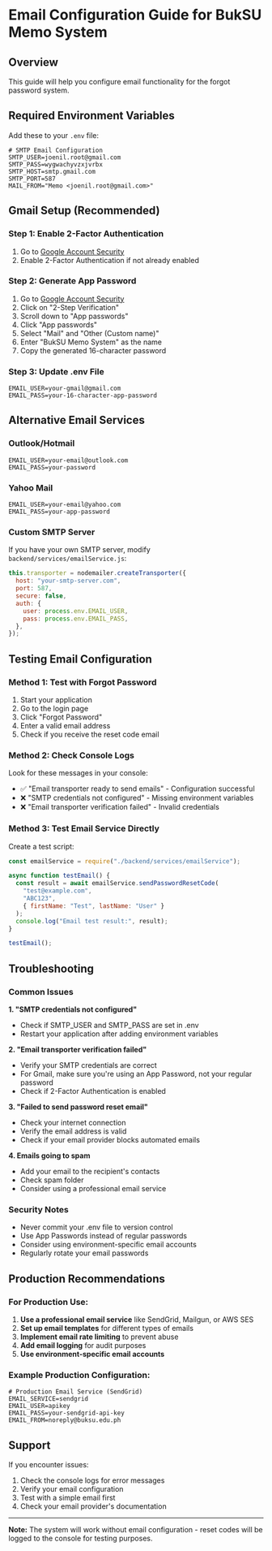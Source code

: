 # Email Configuration Guide for BukSU Memo System

## Overview

This guide will help you configure email functionality for the forgot password system.

## Required Environment Variables

Add these to your `.env` file:

```env
# SMTP Email Configuration
SMTP_USER=joenil.root@gmail.com
SMTP_PASS=wygwachyvzxjvrbx
SMTP_HOST=smtp.gmail.com
SMTP_PORT=587
MAIL_FROM="Memo <joenil.root@gmail.com>"
```

## Gmail Setup (Recommended)

### Step 1: Enable 2-Factor Authentication

1. Go to [Google Account Security](https://myaccount.google.com/security)
2. Enable 2-Factor Authentication if not already enabled

### Step 2: Generate App Password

1. Go to [Google Account Security](https://myaccount.google.com/security)
2. Click on "2-Step Verification"
3. Scroll down to "App passwords"
4. Click "App passwords"
5. Select "Mail" and "Other (Custom name)"
6. Enter "BukSU Memo System" as the name
7. Copy the generated 16-character password

### Step 3: Update .env File

```env
EMAIL_USER=your-gmail@gmail.com
EMAIL_PASS=your-16-character-app-password
```

## Alternative Email Services

### Outlook/Hotmail

```env
EMAIL_USER=your-email@outlook.com
EMAIL_PASS=your-password
```

### Yahoo Mail

```env
EMAIL_USER=your-email@yahoo.com
EMAIL_PASS=your-app-password
```

### Custom SMTP Server

If you have your own SMTP server, modify `backend/services/emailService.js`:

```javascript
this.transporter = nodemailer.createTransporter({
  host: "your-smtp-server.com",
  port: 587,
  secure: false,
  auth: {
    user: process.env.EMAIL_USER,
    pass: process.env.EMAIL_PASS,
  },
});
```

## Testing Email Configuration

### Method 1: Test with Forgot Password

1. Start your application
2. Go to the login page
3. Click "Forgot Password"
4. Enter a valid email address
5. Check if you receive the reset code email

### Method 2: Check Console Logs

Look for these messages in your console:

- ✅ "Email transporter ready to send emails" - Configuration successful
- ❌ "SMTP credentials not configured" - Missing environment variables
- ❌ "Email transporter verification failed" - Invalid credentials

### Method 3: Test Email Service Directly

Create a test script:

```javascript
const emailService = require("./backend/services/emailService");

async function testEmail() {
  const result = await emailService.sendPasswordResetCode(
    "test@example.com",
    "ABC123",
    { firstName: "Test", lastName: "User" }
  );
  console.log("Email test result:", result);
}

testEmail();
```

## Troubleshooting

### Common Issues

**1. "SMTP credentials not configured"**

- Check if SMTP_USER and SMTP_PASS are set in .env
- Restart your application after adding environment variables

**2. "Email transporter verification failed"**

- Verify your SMTP credentials are correct
- For Gmail, make sure you're using an App Password, not your regular password
- Check if 2-Factor Authentication is enabled

**3. "Failed to send password reset email"**

- Check your internet connection
- Verify the email address is valid
- Check if your email provider blocks automated emails

**4. Emails going to spam**

- Add your email to the recipient's contacts
- Check spam folder
- Consider using a professional email service

### Security Notes

- Never commit your .env file to version control
- Use App Passwords instead of regular passwords
- Consider using environment-specific email accounts
- Regularly rotate your email passwords

## Production Recommendations

### For Production Use:

1. **Use a professional email service** like SendGrid, Mailgun, or AWS SES
2. **Set up email templates** for different types of emails
3. **Implement email rate limiting** to prevent abuse
4. **Add email logging** for audit purposes
5. **Use environment-specific email accounts**

### Example Production Configuration:

```env
# Production Email Service (SendGrid)
EMAIL_SERVICE=sendgrid
EMAIL_USER=apikey
EMAIL_PASS=your-sendgrid-api-key
EMAIL_FROM=noreply@buksu.edu.ph
```

## Support

If you encounter issues:

1. Check the console logs for error messages
2. Verify your email configuration
3. Test with a simple email first
4. Check your email provider's documentation

---

**Note:** The system will work without email configuration - reset codes will be logged to the console for testing purposes.
